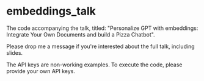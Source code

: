 # embeddings_talk
The code accompanying the talk, titled: "Personalize GPT with embeddings: Integrate Your Own Documents and build a Pizza Chatbot".

Please drop me a message if you're interested about the full talk, including slides.

The API keys are non-working examples. To execute the code, please provide your own API keys.
